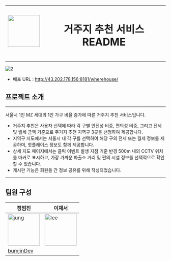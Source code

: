 <img src="https://github.com/user-attachments/assets/f521acdb-4507-4aee-8abd-ac88f80318bb" width="100" height="100"/>| <h1>거주지 추천 서비스 README</h1>|
---| ---|

---

![2](https://github.com/user-attachments/assets/84dc3382-ae6f-4856-a8f0-2a21242319d3)

+ 배포 URL : http://43.202.178.156:8181/wherehouse/


## 프로젝트 소개
---
서울시 1인 MZ 세대의 1인 가구 비율 증가에 따른 거주지 추천 서비스입니다.
+ 거주지 추천은 사용자 선택에 따라 각 구별 안전성 비중, 편의성 비중, 그리고 전세 및 월세 금액 기준으로 주거지 추천 지역구 3곳을 선정하여 제공합니다.
+ 지역구 지도에서는 서울시 내 각 구를 선택하여 해당 구의 전세 또는 월세 정보를 제공하며, 핫플레이스 정보도 함께 제공합니다.
+ 상세 지도 페이지에서는 클릭 이벤트 발생 지점 기준 반경 500m 내의 CCTV 위치를 마커로 표시하고, 가장 가까운 파출소 거리 및 편의 시설 정보를 선택적으로 확인할 수 있습니다.
+ 게시판 기능은 회원들 간 정보 공유를 위해 작성되었습니다.

---

## 팀원 구성

| 정범진 | 이재서 |
| --- | --- |
| <img src="https://github.com/user-attachments/assets/946612ee-7f7f-41ce-8d8c-85b578f18d2d" width="100" height="100" alt="jung"/> | <img src="https://github.com/user-attachments/assets/8b4a2dd0-166a-4e04-93eb-38482a2828fe" width="100" height="100" alt="lee"/> |
| [bumjinDev](https://github.com/bumjinDev/wherehouse) | <a href="https://github.com/N0WST4NDUP" /> |
